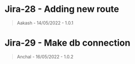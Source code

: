 # Jira-28 - Adding new route
> Aakash - 14/05/2022 - 1.0.1

# Jira-29 - Make db connection
> Anchal - 16/05/2022 - 1.0.2